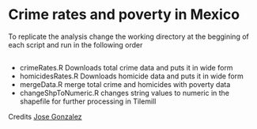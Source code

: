 Crime rates and poverty in Mexico
=====
To replicate the analysis change the working directory at the beggining of each script and run in the following order
##
* crimeRates.R Downloads total crime data and puts it in wide form
* homicidesRates.R Downloads homicide data and puts it in wide form
* mergeData.R merge total crime and homicides with poverty data
* changeShpToNumeric.R changes string values to numeric in the shapefile for further processing in Tilemill

Credits [Jose Gonzalez](http://wp.me/p39j6H-9N)

